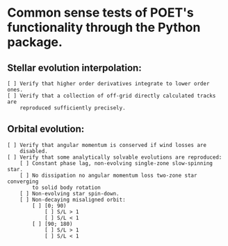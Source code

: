 Common sense tests of POET's functionality through the Python package.
======================================================================

Stellar evolution interpolation:
--------------------------------

    [ ] Verify that higher order derivatives integrate to lower order ones.
    [ ] Verify that a collection of off-grid directly calculated tracks are
        reproduced sufficiently precisely.

Orbital evolution:
------------------
    [ ] Verify that angular momentum is conserved if wind losses are
        disabled.
    [ ] Verify that some analytically solvable evolutions are reproduced:
        [ ] Constant phase lag, non-evolving single-zone slow-spinning star.
        [ ] No dissipation no angular momentum loss two-zone star converging
            to solid body rotation
        [ ] Non-evolving star spin-down.
        [ ] Non-decaying misaligned orbit:
            [ ] [0; 90)
                [ ] S/L > 1
                [ ] S/L < 1
            [ ] [90; 180)
                [ ] S/L > 1
                [ ] S/L < 1
